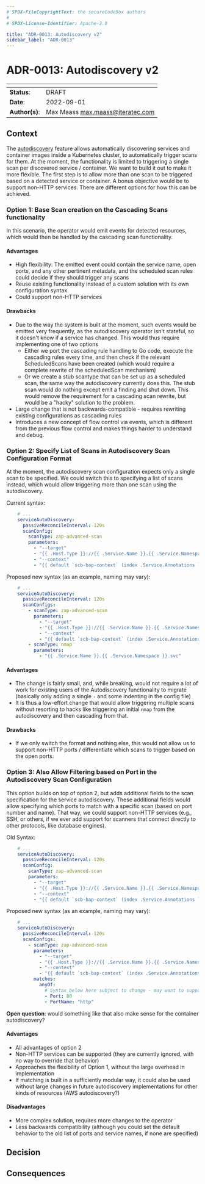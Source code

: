 ```yaml
---
# SPDX-FileCopyrightText: the secureCodeBox authors
#
# SPDX-License-Identifier: Apache-2.0

title: "ADR-0013: Autodiscovery v2"
sidebar_label: "ADR-0013"
---
```

# ADR-0013: Autodiscovery v2

| <!-- -->       | <!-- --> |
|----------------|----------|
| **Status**:    | DRAFT |
| **Date**:      | 2022-09-01 |
| **Author(s)**: | Max Maass [max.maass@iteratec.com](mailto:max.maass@iteratec.com) |

## Context

The [autodiscovery](https://www.securecodebox.io/docs/how-tos/autodiscovery) feature allows automatically discovering services and container images inside a Kubernetes cluster, to automatically trigger scans for them. At the moment, the functionality is limited to triggering a single scan per discovered service / container. We want to build it out to make it more flexible. The first step is to allow more than one scan to be triggered based on a detected service or container. A bonus objective would be to support non-HTTP services. There are different options for how this can be achieved.


### Option 1: Base Scan creation on the Cascading Scans functionality

In this scenario, the operator would emit events for detected resources, which would then be handled by the cascading scan functionality.

#### Advantages

- High flexibility: The emitted event could contain the service name, open ports, and any other pertinent metadata, and the scheduled scan rules could decide if they should trigger any scans
- Reuse existing functionality instead of a custom solution with its own configuration syntax.
- Could support non-HTTP services

#### Drawbacks

- Due to the way the system is built at the moment, such events would be emitted very frequently, as the autodiscovery operator isn't stateful, so it doesn't know if a service has changed. This would thus require implementing one of two options
  - Either we port the cascading rule handling to Go code, execute the cascading rules every time, and then check if the relevant ScheduledScans have been created (which would require a complete rewrite of the scheduledScan mechanism)
  - Or we create a stub scantype that can be set up as a scheduled scan, the same way the autodiscovery currently does this. The stub scan would do nothing except emit a finding and shut down. This would remove the requirement for a cascading scan rewrite, but would be a "hacky" solution to the problem.
- Large change that is not backwards-compatible - requires rewriting existing configurations as cascading rules
- Introduces a new concept of flow control via events, which is different from the previous flow control and makes things harder to understand and debug.


### Option 2: Specify List of Scans in Autodiscovery Scan Configuration Format

At the moment, the autodiscovery scan configuration expects only a single scan to be specified. We could switch this to specifying a list of scans instead, which would allow triggering more than one scan using the autodiscovery.

Current syntax:
```yaml
    # ...
    serviceAutoDiscovery:
      passiveReconcileInterval: 120s
      scanConfig:
        scanType: zap-advanced-scan
        parameters:
          - "--target"
          - "{{ .Host.Type }}://{{ .Service.Name }}.{{ .Service.Namespace }}.svc:{{ .Host.Port }}"
          - "--context"
          - "{{ default `scb-bap-context` (index .Service.Annotations `auto-discovery.securecodebox.io/zap-advanced-context`) }}"
```

Proposed new syntax (as an example, naming may vary):
```yaml
    # ...
    serviceAutoDiscovery:
      passiveReconcileInterval: 120s
      scanConfigs:
        - scanType: zap-advanced-scan
          parameters:
            - "--target"
            - "{{ .Host.Type }}://{{ .Service.Name }}.{{ .Service.Namespace }}.svc:{{ .Host.Port }}"
            - "--context"
            - "{{ default `scb-bap-context` (index .Service.Annotations `auto-discovery.securecodebox.io/zap-advanced-context`) }}"
        - scanType: nmap
          parameters:
            - "{{ .Service.Name }}.{{ .Service.Namespace }}.svc"
```

#### Advantages

- The change is fairly small, and, while breaking, would not require a lot of work for existing users of the Autodiscovery functionality to migrate (basically only adding a single `-` and some indenting in the config file)
- It is thus a low-effort change that would allow triggering multiple scans without resorting to hacks like triggering an initial `nmap` from the autodiscovery and then cascading from that.

#### Drawbacks

- If we only switch the format and nothing else, this would not allow us to support non-HTTP ports / differentiate which scans to trigger based on the open ports.


### Option 3: Also Allow Filtering based on Port in the Autodiscovery Scan Configuration

This option builds on top of option 2, but adds additional fields to the scan specification for the service autodiscovery. These additional fields would allow specifying which ports to match with a specific scan (based on port number and name). That way, we could support non-HTTP services (e.g., SSH, or others, if we ever add support for scanners that connect directly to other protocols, like database engines). 

Old Syntax:
```yaml
    # ...
    serviceAutoDiscovery:
      passiveReconcileInterval: 120s
      scanConfig:
        scanType: zap-advanced-scan
        parameters:
          - "--target"
          - "{{ .Host.Type }}://{{ .Service.Name }}.{{ .Service.Namespace }}.svc:{{ .Host.Port }}"
          - "--context"
          - "{{ default `scb-bap-context` (index .Service.Annotations `auto-discovery.securecodebox.io/zap-advanced-context`) }}"
```

Proposed new syntax (as an example, naming may vary):
```yaml
    # ...
    serviceAutoDiscovery:
      passiveReconcileInterval: 120s
      scanConfigs:
        - scanType: zap-advanced-scan
          parameters:
            - "--target"
            - "{{ .Host.Type }}://{{ .Service.Name }}.{{ .Service.Namespace }}.svc:{{ .Host.Port }}"
            - "--context"
            - "{{ default `scb-bap-context` (index .Service.Annotations `auto-discovery.securecodebox.io/zap-advanced-context`) }}"
          matches:
            anyOf:
              # Syntax below here subject to change - may want to support lists of ports, RegEx matching for the port name, etc.
              - Port: 80
              - PortName: "http"
```

**Open question**: would something like that also make sense for the container autodiscovery?

#### Advantages

- All advantages of option 2
- Non-HTTP services can be supported (they are currently ignored, with no way to override that behavior)
- Approaches the flexibility of Option 1, without the large overhead in implementation
- If matching is built in a sufficiently modular way, it could also be used without large changes in future autodiscovery implementations for other kinds of resources (AWS autodiscovery?)

#### Disadvantages

- More complex solution, requires more changes to the operator
- Less backwards compatibility (although you could set the default behavior to the old list of ports and service names, if none are specified)

## Decision


## Consequences

